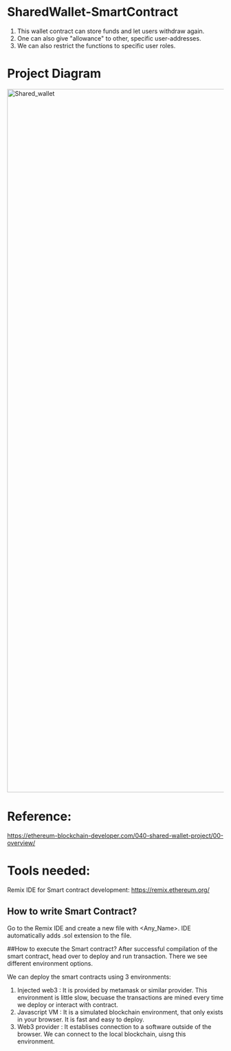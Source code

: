 # SharedWallet-SmartContract
1. This wallet contract can store funds and let users withdraw again.
2. One can also give "allowance" to other, specific user-addresses.
3. We can also restrict the functions to specific user roles.


# Project Diagram

<img width="1634" alt="Shared_wallet" src="https://user-images.githubusercontent.com/10496268/126773705-e53ca5dc-6c4d-45c3-ba0c-19647401c251.png">


# Reference:
https://ethereum-blockchain-developer.com/040-shared-wallet-project/00-overview/

# Tools needed:
Remix IDE for Smart contract development: https://remix.ethereum.org/

## How to write Smart Contract?
Go to the Remix IDE and create a new file with <Any_Name>. IDE automatically adds .sol extension to the file. 

##How to execute the Smart contract?
After successful compilation of the smart contract, head over to deploy and run transaction. There we see different environment options.

 
We can deploy the smart contracts using 3 environments:

1. Injected web3 : It is provided by metamask or similar provider. This environment is little slow, becuase the transactions are mined every time we deploy or interact with contract.
2. Javascript VM : It is a simulated blockchain environment, that only exists in your browser. It is fast and easy to deploy.
3. Web3 provider : It establises connection to a software outside of the browser. We can connect to the local blockchain, uisng this environment.



